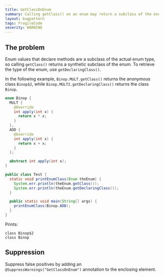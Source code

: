 ```yaml
---
title: GetClassOnEnum
summary: Calling getClass() on an enum may return a subclass of the enum type
layout: bugpattern
tags: FragileCode
severity: WARNING
---
```


<!--
*** AUTO-GENERATED, DO NOT MODIFY ***
To make changes, edit the @BugPattern annotation or the explanation in docs/bugpattern.
-->

## The problem
Enum values that declare methods are a subclass of the actual enum type, so
calling `getClass()` returns a synthetic subclass of the enum. To retrieve
the type of the enum, use `getDeclaringClass()`.

In the following example, `Binop.MULT.getClass()` returns the anonymous class
`Binop$2`, while `Binop.MULTI.getDeclaringClass()` returns the class `Binop`.

```java
enum Binop {
  MULT {
    @Override
    int apply(int x) {
      return x * x;
    }
  },
  ADD {
    @Override
    int apply(int x) {
      return x + x;
    }
  };

  abstract int apply(int x);
}
```

```java
public class Test {
  static void printEnumClass(Enum theEnum) {
    System.err.println(theEnum.getClass());
    System.err.println(theEnum.getDeclaringClass());
  }

  public static void main(String[] args) {
    printEnumClass(Binop.ADD);
  }
}
```

Prints:

```
class Binop$2
class Binop
```

## Suppression
Suppress false positives by adding an `@SuppressWarnings("GetClassOnEnum")` annotation to the enclosing element.
